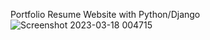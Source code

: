 Portfolio Resume Website with Python/Django
![Screenshot 2023-03-18 004715](https://user-images.githubusercontent.com/64433155/226070862-3c8f6fe7-c089-426c-a0d2-a3719493f119.png)
